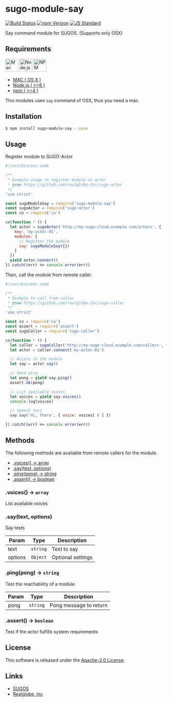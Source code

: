 sugo-module-say
==========

<!---
This file is generated by ape-tmpl. Do not update manually.
--->

<!-- Badge Start -->
<a name="badges"></a>

[![Build Status][bd_travis_shield_url]][bd_travis_url]
[![npm Version][bd_npm_shield_url]][bd_npm_url]
[![JS Standard][bd_standard_shield_url]][bd_standard_url]

[bd_repo_url]: https://github.com/realglobe-Inc/sugo-module-say
[bd_travis_url]: http://travis-ci.org/realglobe-Inc/sugo-module-say
[bd_travis_shield_url]: http://img.shields.io/travis/realglobe-Inc/sugo-module-say.svg?style=flat
[bd_travis_com_url]: http://travis-ci.com/realglobe-Inc/sugo-module-say
[bd_travis_com_shield_url]: https://api.travis-ci.com/realglobe-Inc/sugo-module-say.svg?token=
[bd_license_url]: https://github.com/realglobe-Inc/sugo-module-say/blob/master/LICENSE
[bd_codeclimate_url]: http://codeclimate.com/github/realglobe-Inc/sugo-module-say
[bd_codeclimate_shield_url]: http://img.shields.io/codeclimate/github/realglobe-Inc/sugo-module-say.svg?style=flat
[bd_codeclimate_coverage_shield_url]: http://img.shields.io/codeclimate/coverage/github/realglobe-Inc/sugo-module-say.svg?style=flat
[bd_gemnasium_url]: https://gemnasium.com/realglobe-Inc/sugo-module-say
[bd_gemnasium_shield_url]: https://gemnasium.com/realglobe-Inc/sugo-module-say.svg
[bd_npm_url]: http://www.npmjs.org/package/sugo-module-say
[bd_npm_shield_url]: http://img.shields.io/npm/v/sugo-module-say.svg?style=flat
[bd_standard_url]: http://standardjs.com/
[bd_standard_shield_url]: https://img.shields.io/badge/code%20style-standard-brightgreen.svg

<!-- Badge End -->


<!-- Description Start -->
<a name="description"></a>

Say command module for SUGOS. (Supports only OSX)

<!-- Description End -->


<!-- Overview Start -->
<a name="overview"></a>



<!-- Overview End -->


<!-- Sections Start -->
<a name="sections"></a>

<!-- Section from "doc/guides/00.Requirements.md.hbs" Start -->

<a name="section-doc-guides-00-requirements-md"></a>

Requirements
-----
<a href="http://www.apple.com/mac/">
  <img src="https://realglobe-inc.github.io/sugos-assets/images/mac-banner.svg"
       alt="Mac"
       height="40"
       style="height:40px"
  /></a>
<a href="https://nodejs.org">
  <img src="https://realglobe-inc.github.io/sugos-assets/images/nodejs-banner.png"
       alt="Node.js"
       height="40"
       style="height:40px"
  /></a>
<a href="https://docs.npmjs.com/">
  <img src="https://realglobe-inc.github.io/sugos-assets/images/npm-banner.png"
       alt="NPM"
       height="40"
       style="height:40px"
  /></a>

+ [MAC ( OS X )][mac_url]
+ [Node.js ( >=6 )][node_download_url]
+ [npm ( >=4 )][npm_url]

This modules uses `say` command of OSX, thus you need a mac.

[mac_url]: http://www.apple.com/mac/
[node_download_url]: https://nodejs.org/en/download/
[npm_url]: https://docs.npmjs.com/



<!-- Section from "doc/guides/00.Requirements.md.hbs" End -->

<!-- Section from "doc/guides/01.Installation.md.hbs" Start -->

<a name="section-doc-guides-01-installation-md"></a>

Installation
-----

```bash
$ npm install sugo-module-say --save
```


<!-- Section from "doc/guides/01.Installation.md.hbs" End -->

<!-- Section from "doc/guides/02.Usage.md.hbs" Start -->

<a name="section-doc-guides-02-usage-md"></a>

Usage
---------

Register module to SUGO-Actor

```javascript
#!/usr/bin/env node

/**
 * Example usage to register module on actor
 * @see https://github.com/realglobe-Inc/sugo-actor
 */
'use strict'

const sugoModuleSay = require('sugo-module-say')
const sugoActor = require('sugo-actor')
const co = require('co')

co(function * () {
  let actor = sugoActor('http://my-sugo-cloud.example.com/actors', {
    key: 'my-actor-01',
    modules: {
      // Register the module
      say: sugoModuleSay({})
    }
  })
  yield actor.connect()
}).catch((err) => console.error(err))

```

Then, call the module from remote caller.

```javascript
#!/usr/bin/env node

/**
 * Example to call from caller
 * @see https://github.com/realglobe-Inc/sugo-caller
 */
'use strict'

const co = require('co')
const assert = require('assert')
const sugoCaller = require('sugo-caller')

co(function * () {
  let caller = sugoCaller('http://my-sugo-cloud.example.com/callers', {})
  let actor = caller.connect('my-actor-01')

  // Access to the module
  let say = actor.say()

  // Send ping
  let pong = yield say.ping()
  assert.ok(pong)

  // List available voices
  let voices = yield say.voices()
  console.log(voices)

  // Speech text
  say.say('Hi, there', { voice: voices[ 0 ] })

}).catch((err) => console.error(err))

```

<!-- Section from "doc/guides/02.Usage.md.hbs" End -->

<!-- Section from "doc/guides/03.Methods.md.hbs" Start -->

<a name="section-doc-guides-03-methods-md"></a>

Methods
---------

The following methods are available from remote callers for the module.

+ [.voices() -> array](#method-voices)
+ [.say(text, options)](#method-say)
+ [.ping(pong) -> string](#method-ping)
+ [.assert() -> boolean](#method-assert)

<a name="method-voices"></a>
### .voices() -> <code>array</code>

List available voices

<a name="method-say"></a>
### .say(text, options)

Say texts

| Param | Type | Description |
| ----- | ---- | ----------- |
| text  | <code>string</code> | Text to say |
| options  | <code>Object</code> | Optional settings |

<a name="method-ping"></a>
### .ping(pong) -> <code>string</code>

Test the reachability of a module.

| Param | Type | Description |
| ----- | ---- | ----------- |
| pong  | <code>string</code> | Pong message to return |

<a name="method-assert"></a>
### .assert() -> <code>boolean</code>

Test if the actor fulfills system requirements



<!-- Section from "doc/guides/03.Methods.md.hbs" End -->


<!-- Sections Start -->


<!-- LICENSE Start -->
<a name="license"></a>

License
-------
This software is released under the [Apache-2.0 License](https://github.com/realglobe-Inc/sugo-module-say/blob/master/LICENSE).

<!-- LICENSE End -->


<!-- Links Start -->
<a name="links"></a>

Links
------

+ [SUGOS][sugos_url]
+ [Realglobe, Inc][realglobe,_inc_url]

[sugos_url]: https://github.com/realglobe-Inc/sugos
[realglobe,_inc_url]: http://realglobe.jp

<!-- Links End -->
